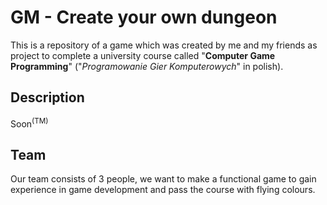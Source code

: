 # GM - Create your own dungeon

This is a repository of a game which was created by me and my friends as project to complete a university course called "**Computer Game Programming**" ("_Programowanie Gier Komputerowych_" in polish).

## Description

Soon<sup>(TM)</sup>

## Team

Our team consists of 3 people, we want to make a functional game to gain experience in game development and pass the course with flying colours.